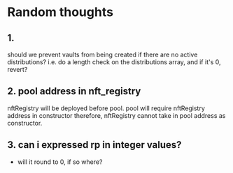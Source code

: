 # Random thoughts

## 1. 

should we prevent vaults from being created if there are no active distributions?
i.e. do a length check on the distributions array, and if it's 0, revert?

## 2. pool address in nft_registry

nftRegistry will be deployed before pool.
pool will require nftRegistry address in constructor
therefore, nftRegistry cannot take in pool address as constructor.

## 3. can i expressed rp in integer values?

- will it round to 0, if so where?